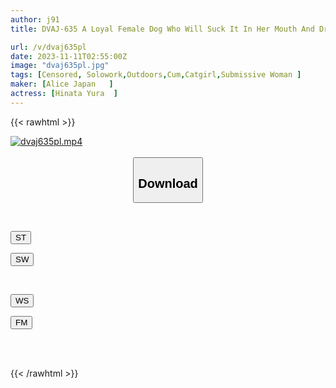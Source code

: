 ```yaml
---
author: j91
title: DVAJ-635 A Loyal Female Dog Who Will Suck It In Her Mouth And Drink It Anywhere For Her Master. Yura Hinata Takes A Walk And Swallows Cum.

url: /v/dvaj635pl
date: 2023-11-11T02:55:00Z
image: "dvaj635pl.jpg"
tags: [Censored, Solowork,Outdoors,Cum,Catgirl,Submissive Woman	]
maker: [Alice Japan   ]
actress: [Hinata Yura  ]
---
```



{{< rawhtml >}}

<div class="video" data-videoid="V8llXjO3ApTOeK">
    <a href="javascript:;">
        <img src="https://my.j91.asia/v/dvaj635pl/dvaj635pl.jpg" width="WIDTH" height="HEIGHT" alt="dvaj635pl.mp4" loading="lazy">
    </a>
</div>

<script type="text/javascript" src="https://j91.asia/asset/on-demand-st.js"></script>

<br>
  <link rel="stylesheet" href="https://j91.asia/asset/bs5.css">
  
  <center>
  <button class="btn btn-primary" type="button" data-bs-toggle="collapse" data-bs-target=".multi-collapse" aria-expanded="false" aria-controls="multiCollapseExample1 multiCollapseExample2"><h2>Download</h2></button></center>
</p>
<div class="row">
  <div class="col">
    <div class="collapse multi-collapse" id="multiCollapseExample1">
      <div class="card card-body">
	      	      <br>
<div class="buttons">  
<p><a href="https://streamtape.to/v/V8llXjO3ApTOeK" target="_blank"><button class="btn-hover color-3"><i class="fa fa-download"></i> ST</button></a></p>
<p><a href="https://sfastwish.com/hs0mwbqba5zj" target="_blank"><button class="btn-hover color-2"><i class="fa fa-download"></i> SW</button></a></p></div>
    </div>
  </div>
</div>
  <div class="col">
    <div class="collapse multi-collapse" id="multiCollapseExample2">
      <div class="card card-body">
	      <br>
<div class="buttons">
<p><a href="javascript:;" target="_blank"><button class="btn-hover color-9"><i class="fa fa-download"></i> WS</button></a></p>
<p><a href="javascript:;" target="_blank"><button class="btn-hover color-8"><i class="fa fa-download"></i> FM</button></a></p></div>
<br><br>
      </div>
    </div>
  </div>
</div>

{{< /rawhtml >}}
